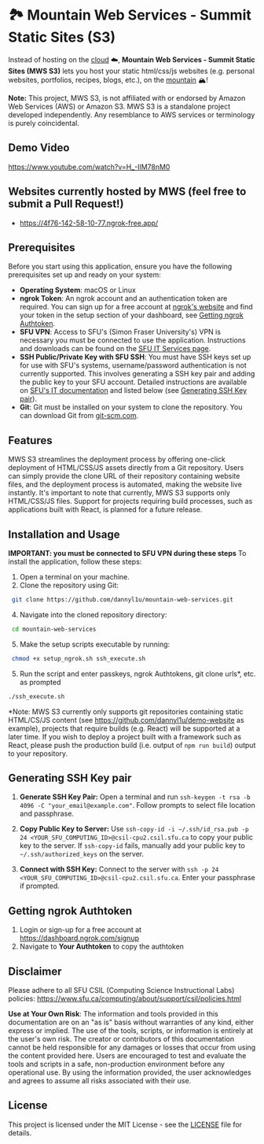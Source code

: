 # 🏞️ Mountain Web Services - Summit Static Sites (S3)
Instead of hosting on the [cloud](https://en.wikipedia.org/wiki/Cloud_computing) ☁️, **Mountain Web Services - Summit Static Sites (MWS S3)** lets you host your static html/css/js websites (e.g. personal websites, portfolios, recipes, blogs, etc.), on the [mountain](https://en.wikipedia.org/wiki/Burnaby_Mountain) 🏔️! 

**Note:** This project, MWS S3, is not affiliated with or endorsed by Amazon Web Services (AWS) or Amazon S3. MWS S3 is a standalone project developed independently. Any resemblance to AWS services or terminology is purely coincidental.

## Demo Video
https://www.youtube.com/watch?v=H_-IlM78nM0

## Websites currently hosted by MWS (feel free to submit a Pull Request!)
- https://4f76-142-58-10-77.ngrok-free.app/

## Prerequisites

Before you start using this application, ensure you have the following prerequisites set up and ready on your system:

- **Operating System**: macOS or Linux
- **ngrok Token**: An ngrok account and an authentication token are required. You can sign up for a free account at [ngrok's website](https://ngrok.com/) and find your token in the setup section of your dashboard, see [Getting ngrok Authtoken](#getting-ngrok-authtoken).
- **SFU VPN**: Access to SFU's (Simon Fraser University's) VPN is necessary you must be connected to use the application. Instructions and downloads can be found on the [SFU IT Services page](https://www.sfu.ca/information-systems/services/sfu-vpn.html).
- **SSH Public/Private Key with SFU SSH**: You must have SSH keys set up for use with SFU's systems, username/password authentication is not currently supported. This involves generating a SSH key pair and adding the public key to your SFU account. Detailed instructions are available on [SFU's IT documentation](https://www.sfu.ca/computing/about/support/csil/unix.html#remote-access-linux-system) and listed below (see [Generating SSH Key pair](#generating-ssh-key-pair)).
- **Git**: Git must be installed on your system to clone the repository. You can download Git from [git-scm.com](https://git-scm.com/).

## Features

MWS S3 streamlines the deployment process by offering one-click deployment of HTML/CSS/JS assets directly from a Git repository. Users can simply provide the clone URL of their repository containing website files, and the deployment process is automated, making the website live instantly. It's important to note that currently, MWS S3 supports only HTML/CSS/JS files. Support for projects requiring build processes, such as applications built with React, is planned for a future release.

## Installation and Usage
**IMPORTANT: you must be connected to SFU VPN during these steps**
To install the application, follow these steps:

1. Open a terminal on your machine.
2. Clone the repository using Git:
  ```bash
   git clone https://github.com/dannyl1u/mountain-web-services.git
  ```
4. Navigate into the cloned repository directory:
  ```bash
   cd mountain-web-services
  ```
5. Make the setup scripts executable by running:
  ```bash
   chmod +x setup_ngrok.sh ssh_execute.sh
  ```
5. Run the script and enter passkeys, ngrok Authtokens, git clone urls*, etc. as prompted
  ```bash
  ./ssh_execute.sh
  ```

*Note: MWS S3 currently only supports git repositories containing static HTML/CS/JS content (see https://github.com/dannyl1u/demo-website as example), projects that require builds (e.g. React) will be supported at a later time. If you wish to deploy a project built with a framework such as React, please push the production build (i.e. output of `npm run build`) output to your repository. 

## Generating SSH Key pair
1. **Generate SSH Key Pair:** Open a terminal and run `ssh-keygen -t rsa -b 4096 -C "your_email@example.com"`. Follow prompts to select file location and passphrase.

2. **Copy Public Key to Server:** Use `ssh-copy-id -i ~/.ssh/id_rsa.pub -p 24 <YOUR_SFU_COMPUTING_ID>@csil-cpu2.csil.sfu.ca` to copy your public key to the server. If `ssh-copy-id` fails, manually add your public key to `~/.ssh/authorized_keys` on the server.

3. **Connect with SSH Key:** Connect to the server with `ssh -p 24 <YOUR_SFU_COMPUTING_ID>@csil-cpu2.csil.sfu.ca`. Enter your passphrase if prompted.

## Getting ngrok Authtoken
1. Login or sign-up for a free account at https://dashboard.ngrok.com/signup
2. Navigate to **Your Authtoken** to copy the authtoken

## Disclaimer
Please adhere to all SFU CSIL (Computing Science Instructional Labs) policies: https://www.sfu.ca/computing/about/support/csil/policies.html  

**Use at Your Own Risk**: The information and tools provided in this documentation are on an "as is" basis without warranties of any kind, either express or implied. The use of the tools, scripts, or information is entirely at the user's own risk. The creator or contributors of this documentation cannot be held responsible for any damages or losses that occur from using the content provided here. Users are encouraged to test and evaluate the tools and scripts in a safe, non-production environment before any operational use. By using the information provided, the user acknowledges and agrees to assume all risks associated with their use.

## License

This project is licensed under the MIT License - see the [LICENSE](LICENSE) file for details.
